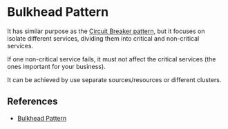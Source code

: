 # Bulkhead Pattern

It has similar purpose as the
[Circuit Breaker pattern](../microservices/circuit-breaker.md), but it focuses
on isolate different services, dividing them into critical and non-critical
services.

If one non-critical service fails, it must not affect the critical services (the
ones important for your business).

It can be achieved by use separate sources/resources or different clusters.

## References

- [Bulkhead Pattern](https://medium.com/nerd-for-tech/bulkhead-pattern-distributed-design-pattern-c673d5e81523)
